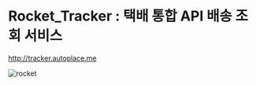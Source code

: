# Rocket_Tracker : 택배 통합 API 배송 조회 서비스

http://tracker.autoplace.me

![rocket](https://user-images.githubusercontent.com/67579529/90791432-2407e580-e344-11ea-93ea-332d203a2009.png)
